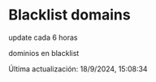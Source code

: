 # Blacklist domains

update cada 6 horas

dominios en blacklist

Última actualización: 18/9/2024, 15:08:34